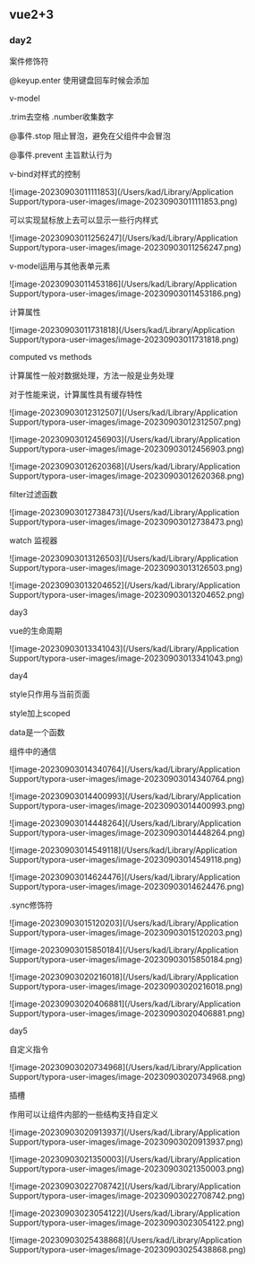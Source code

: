 ## vue2+3

### day2

案件修饰符 

@keyup.enter 使用键盘回车时候会添加

v-model

.trim去空格 .number收集数字

@事件.stop 阻止冒泡，避免在父组件中会冒泡

@事件.prevent 主旨默认行为



v-bind对样式的控制



![image-20230903011111853](/Users/kad/Library/Application Support/typora-user-images/image-20230903011111853.png)

可以实现鼠标放上去可以显示一些行内样式

![image-20230903011256247](/Users/kad/Library/Application Support/typora-user-images/image-20230903011256247.png)



v-model运用与其他表单元素

![image-20230903011453186](/Users/kad/Library/Application Support/typora-user-images/image-20230903011453186.png)



计算属性

![image-20230903011731818](/Users/kad/Library/Application Support/typora-user-images/image-20230903011731818.png)



computed vs methods

计算属性一般对数据处理，方法一般是业务处理

对于性能来说，计算属性具有缓存特性

![image-20230903012312507](/Users/kad/Library/Application Support/typora-user-images/image-20230903012312507.png)

![image-20230903012456903](/Users/kad/Library/Application Support/typora-user-images/image-20230903012456903.png)

![image-20230903012620368](/Users/kad/Library/Application Support/typora-user-images/image-20230903012620368.png)

filter过滤函数

![image-20230903012738473](/Users/kad/Library/Application Support/typora-user-images/image-20230903012738473.png)

watch 监视器

![image-20230903013126503](/Users/kad/Library/Application Support/typora-user-images/image-20230903013126503.png)

![image-20230903013204652](/Users/kad/Library/Application Support/typora-user-images/image-20230903013204652.png)

day3

vue的生命周期

![image-20230903013341043](/Users/kad/Library/Application Support/typora-user-images/image-20230903013341043.png)





day4

style只作用与当前页面

style加上scoped

data是一个函数

组件中的通信

![image-20230903014340764](/Users/kad/Library/Application Support/typora-user-images/image-20230903014340764.png)

![image-20230903014400993](/Users/kad/Library/Application Support/typora-user-images/image-20230903014400993.png)

![image-20230903014448264](/Users/kad/Library/Application Support/typora-user-images/image-20230903014448264.png)

![image-20230903014549118](/Users/kad/Library/Application Support/typora-user-images/image-20230903014549118.png)

![image-20230903014624476](/Users/kad/Library/Application Support/typora-user-images/image-20230903014624476.png)

.sync修饰符

![image-20230903015120203](/Users/kad/Library/Application Support/typora-user-images/image-20230903015120203.png)

![image-20230903015850184](/Users/kad/Library/Application Support/typora-user-images/image-20230903015850184.png)

![image-20230903020216018](/Users/kad/Library/Application Support/typora-user-images/image-20230903020216018.png)

![image-20230903020406881](/Users/kad/Library/Application Support/typora-user-images/image-20230903020406881.png)



day5

自定义指令

![image-20230903020734968](/Users/kad/Library/Application Support/typora-user-images/image-20230903020734968.png)

插槽

作用可以让组件内部的一些结构支持自定义

![image-20230903020913937](/Users/kad/Library/Application Support/typora-user-images/image-20230903020913937.png)

![image-20230903021350003](/Users/kad/Library/Application Support/typora-user-images/image-20230903021350003.png)

![image-20230903022708742](/Users/kad/Library/Application Support/typora-user-images/image-20230903022708742.png)

![image-20230903023054122](/Users/kad/Library/Application Support/typora-user-images/image-20230903023054122.png)

![image-20230903025438868](/Users/kad/Library/Application Support/typora-user-images/image-20230903025438868.png)